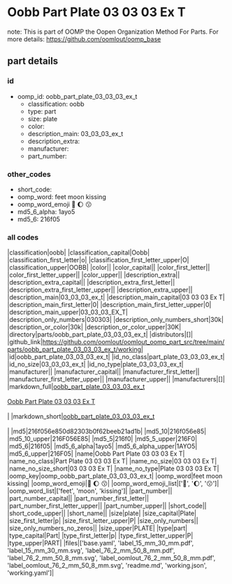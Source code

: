 # Oobb Part Plate 03 03 03 Ex T  

note: This is part of OOMP the Oopen Organization Method For Parts. For more details: https://github.com/oomlout/oomp_base

##  part details





### id
* oomp_id: oobb_part_plate_03_03_03_ex_t
  * classification: oobb
  * type: part
  * size: plate
  * color: 
  * description_main: 03_03_03_ex_t
  * description_extra: 
  * manufacturer: 
  * part_number: 

### other_codes
* short_code: 
* oomp_word: feet moon kissing
* oomp_word_emoji :feet: :moon: :kissing:
* md5_6_alpha: 1ayo5
* md5_6: 216f05

### all codes 
|classification|oobb|
|classification_capital|Oobb|
|classification_first_letter|o|
|classification_first_letter_upper|O|
|classification_upper|OOBB|
|color||
|color_capital||
|color_first_letter||
|color_first_letter_upper||
|color_upper||
|description_extra||
|description_extra_capital||
|description_extra_first_letter||
|description_extra_first_letter_upper||
|description_extra_upper||
|description_main|03_03_03_ex_t|
|description_main_capital|03 03 03 Ex T|
|description_main_first_letter|0|
|description_main_first_letter_upper|0|
|description_main_upper|03_03_03_EX_T|
|description_only_numbers|030303|
|description_only_numbers_short|30k|
|description_or_color|30k|
|description_or_color_upper|30K|
|directory|parts/oobb_part_plate_03_03_03_ex_t|
|distributors|[]|
|github_link|https://github.com/oomlout/oomlout_oomp_part_src/tree/main/parts/oobb_part_plate_03_03_03_ex_t/working|
|id|oobb_part_plate_03_03_03_ex_t|
|id_no_class|part_plate_03_03_03_ex_t|
|id_no_size|03_03_03_ex_t|
|id_no_type|plate_03_03_03_ex_t|
|manufacturer||
|manufacturer_capital||
|manufacturer_first_letter||
|manufacturer_first_letter_upper||
|manufacturer_upper||
|manufacturers|[]|
|markdown_full|[oobb_part_plate_03_03_03_ex_t](https://github.com/oomlout/oomlout_oomp_part_src/tree/main/parts/oobb_part_plate_03_03_03_ex_t/working)<br>[](https://github.com/oomlout/oomlout_oomp_part_src/tree/main/parts/oobb_part_plate_03_03_03_ex_t/working)<br>[Oobb Part Plate 03 03 03 Ex T](https://github.com/oomlout/oomlout_oomp_part_src/tree/main/parts/oobb_part_plate_03_03_03_ex_t/working)<br><br>|
|markdown_short|[oobb_part_plate_03_03_03_ex_t](https://github.com/oomlout/oomlout_oomp_part_src/tree/main/parts/oobb_part_plate_03_03_03_ex_t/working)<br><br>|
|md5|216f056e850d82303b0f62beeb21ad1b|
|md5_10|216f056e85|
|md5_10_upper|216F056E85|
|md5_5|216f0|
|md5_5_upper|216F0|
|md5_6|216f05|
|md5_6_alpha|1ayo5|
|md5_6_alpha_upper|1AYO5|
|md5_6_upper|216F05|
|name|Oobb Part Plate 03 03 03 Ex T|
|name_no_class|Part Plate 03 03 03 Ex T|
|name_no_size|03 03 03 Ex T|
|name_no_size_short|03 03 03 Ex T|
|name_no_type|Plate 03 03 03 Ex T|
|oomp_key|oomp_oobb_part_plate_03_03_03_ex_t|
|oomp_word|feet moon kissing|
|oomp_word_emoji|:feet: :moon: :kissing:|
|oomp_word_emoji_list|[':feet:', ':moon:', ':kissing:']|
|oomp_word_list|['feet', 'moon', 'kissing']|
|part_number||
|part_number_capital||
|part_number_first_letter||
|part_number_first_letter_upper||
|part_number_upper||
|short_code||
|short_code_upper||
|short_name||
|size|plate|
|size_capital|Plate|
|size_first_letter|p|
|size_first_letter_upper|P|
|size_only_numbers||
|size_only_numbers_no_zeros||
|size_upper|PLATE|
|type|part|
|type_capital|Part|
|type_first_letter|p|
|type_first_letter_upper|P|
|type_upper|PART|
|files|['base.yaml', 'label_15_mm_30_mm.pdf', 'label_15_mm_30_mm.svg', 'label_76_2_mm_50_8_mm.pdf', 'label_76_2_mm_50_8_mm.svg', 'label_oomlout_76_2_mm_50_8_mm.pdf', 'label_oomlout_76_2_mm_50_8_mm.svg', 'readme.md', 'working.json', 'working.yaml']|
